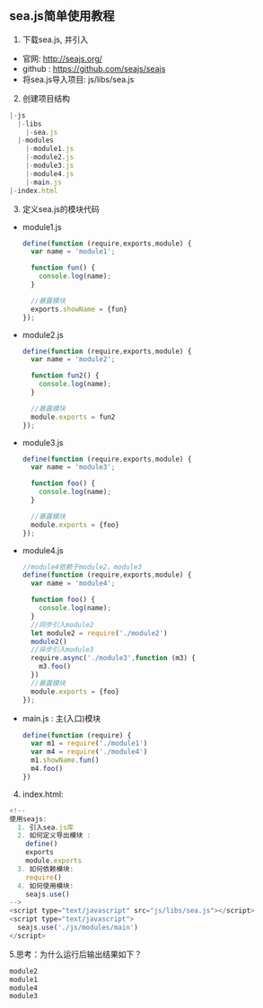 ## sea.js简单使用教程
1. 下载sea.js, 并引入
  * 官网: http://seajs.org/
  * github : https://github.com/seajs/seajs
  * 将sea.js导入项目: js/libs/sea.js 
2. 创建项目结构
  ```js
  |-js
    |-libs
      |-sea.js
    |-modules
      |-module1.js
      |-module2.js
      |-module3.js
      |-module4.js
      |-main.js
  |-index.html
  ```
3. 定义sea.js的模块代码
  * module1.js
    ```js
    define(function (require,exports,module) {
      var name = 'module1';
    
      function fun() {
        console.log(name);
      }
    
      //暴露模块
      exports.showName = {fun}
    });
    ```
  * module2.js
    ```js
    define(function (require,exports,module) {
      var name = 'module2';
    
      function fun2() {
        console.log(name);
      }
    
      //暴露模块
      module.exports = fun2
    });
    ```
  * module3.js
    ```js
    define(function (require,exports,module) {
      var name = 'module3';
    
      function foo() {
        console.log(name);
      }
    
      //暴露模块
      module.exports = {foo}
    });
    ```
  * module4.js
    ```js
    //module4依赖于module2，module3
    define(function (require,exports,module) {
      var name = 'module4';
    
      function foo() {
        console.log(name);
      }
      //同步引入module2
      let module2 = require('./module2')
      module2()
      //异步引入module3
      require.async('./module3',function (m3) {
        m3.foo()
      })
      //暴露模块
      module.exports = {foo}
    });
    ```
  * main.js : 主(入口)模块
    ```js
    define(function (require) {
      var m1 = require('./module1')
      var m4 = require('./module4')
      m1.showName.fun()
      m4.foo()
    })
    ```
4. index.html:
  ```js
  <!--
  使用seajs:
    1. 引入sea.js库
    2. 如何定义导出模块 :
      define()
      exports
      module.exports
    3. 如何依赖模块:
      require()
    4. 如何使用模块:
      seajs.use()
  -->
  <script type="text/javascript" src="js/libs/sea.js"></script>
  <script type="text/javascript">
    seajs.use('./js/modules/main')
  </script>
  ```
5.思考：为什么运行后输出结果如下？   
```js
module2
module1
module4
module3
```
